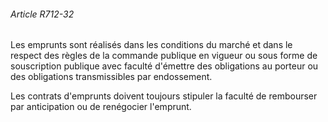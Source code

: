 ###### Article R712-32

Les emprunts sont réalisés dans les conditions du marché et dans le respect des règles de la commande publique en vigueur ou sous forme de souscription publique avec faculté d'émettre des obligations au porteur ou des obligations transmissibles par endossement.

Les contrats d'emprunts doivent toujours stipuler la faculté de rembourser par anticipation ou de renégocier l'emprunt.

